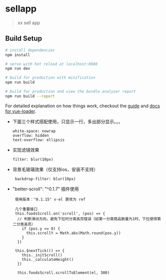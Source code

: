 # sellapp

> xx sell app

## Build Setup

``` bash
# install dependencies
npm install

# serve with hot reload at localhost:8080
npm run dev

# build for production with minification
npm run build

# build for production and view the bundle analyzer report
npm run build --report
```

For detailed explanation on how things work, checkout the [guide](http://vuejs-templates.github.io/webpack/) and [docs for vue-loader](http://vuejs.github.io/vue-loader).

+ 下面三个样式搭配使用，只显示一行，多出部分显示。。。

      white-space: nowrap
      overflow: hidden
      text-overflow: ellipsis
      
+ 实现滤镜效果
    
      filter: blur(10px)

+ 背景毛玻璃效果（仅支持ios，安装不支持）   
       
       backdrop-filter: blur(10px)
       
+ "better-scroll": "^0.1.7" 插件使用
  
       使用版本："0.1.15" v-el 更改为 ref
    
       几个重要接口
       this.foodsScroll.on('scroll', (pos) => {
        // 判断滑动方向，避免下拉时分类高亮错误（如第一分类商品数量为1时，下拉使得第二分类高亮）
          if (pos.y <= 0) {
            this.scrollY = Math.abs(Math.round(pos.y))
          }
        })
      
       this.$nextTick(() => {
          this._initScroll()
          this._calculateHeight()
        })
                        
        this.foodsScroll.scrollToElement(el, 300)
